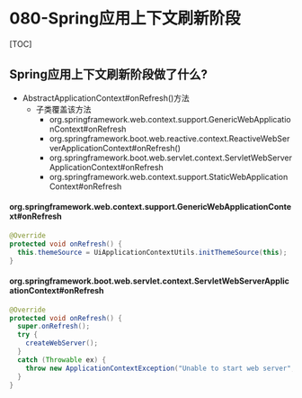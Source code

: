 # 080-Spring应用上下文刷新阶段

[TOC]

## Spring应用上下文刷新阶段做了什么?

- AbstractApplicationContext#onRefresh()方法
  - 子类覆盖该方法
    - org.springframework.web.context.support.GenericWebApplicationContext#onRefresh
    - org.springframework.boot.web.reactive.context.ReactiveWebServerApplicationContext#onRefresh()
    - org.springframework.boot.web.servlet.context.ServletWebServerApplicationContext#onRefresh
    - org.springframework.web.context.support.StaticWebApplicationContext#onRefresh

#### org.springframework.web.context.support.GenericWebApplicationContext#onRefresh

```java
@Override
protected void onRefresh() {
  this.themeSource = UiApplicationContextUtils.initThemeSource(this);
}
```

#### org.springframework.boot.web.servlet.context.ServletWebServerApplicationContext#onRefresh

```java
@Override
protected void onRefresh() {
  super.onRefresh();
  try {
    createWebServer();
  }
  catch (Throwable ex) {
    throw new ApplicationContextException("Unable to start web server", ex);
  }
}
```

